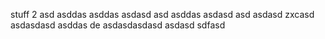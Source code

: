 stuff
 2
asd
asddas
asddas
asdasd
asd
asddas
asdasd
asd
asdasd
zxcasd
asdasdasd
asddas
de
asdasdasdasd
asdasd
sdfasd
